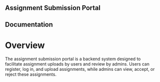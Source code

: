 ## Assignment Submission Portal
## Documentation

# Overview
The assignment submission portal is a backend system designed to facilitate
assignment uploads by users and review by admins. Users can register, log in, and
upload assignments, while admins can view, accept, or reject these assignments.
